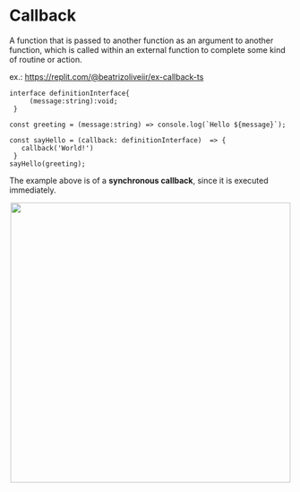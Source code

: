 # Callback

A function that is passed to another function as an argument to another function, which is called within an external function to complete some kind of routine or action.

ex.: https://replit.com/@beatrizoliveiir/ex-callback-ts

```tsx
interface definitionInterface{
     (message:string):void;
 }

const greeting = (message:string) => console.log(`Hello ${message}`);

const sayHello = (callback: definitionInterface)  => {
   callback('World!')
 }
sayHello(greeting);
```

The example above is of a **synchronous callback**, since it is executed immediately. 

<div align="center" id="top"> 
    <img width="500" src="https://raw.githubusercontent.com/biantris/braintris/main/static/img/callback.png" />
</div>